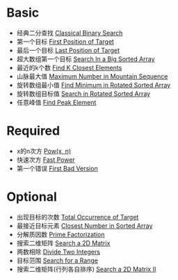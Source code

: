 # Basic
- 经典二分查找 [Classical Binary Search](https://www.lintcode.com/problem/457/)   
- 第一个目标 [First Position of Target](https://www.lintcode.com/problem/14/)   
- 最后一个目标 [Last Position of Target](https://www.lintcode.com/problem/458/)   
- 超大数组第一个目标 [Search In a Big Sorted Array](https://www.lintcode.com/problem/447/)   
- 最近的k个数 [Find K Closest Elements](https://www.lintcode.com/problem/460/)  
- 山脉最大值 [Maximum Number in Mountain Sequence](https://www.lintcode.com/problem/585/)   
- 旋转数组最小值 [Find Minimum in Rotated Sorted Array](https://www.lintcode.com/problem/159/)   
- 旋转数组目标值 [Search in Rotated Sorted Array](https://www.lintcode.com/problem/62/)   
- 任意峰值 [Find Peak Element](https://www.lintcode.com/problem/75/)   

# Required
- x的n次方 [Pow(x, n)](https://www.lintcode.com/problem/428/)  
- 快速次方 [Fast Power](https://www.lintcode.com/problem/140/)  
- 第一个错误 [First Bad Version](https://www.lintcode.com/problem/74/)  

# Optional
- 出现目标的次数 [Total Occurrence of Target](https://www.lintcode.com/problem/462/)  
- 最接近目标元素 [Closest Number in Sorted Array](https://www.lintcode.com/problem/459/)  
- 分解质因数 [Prime Factorization](https://www.lintcode.com/problem/235/)  
- 搜索二维矩阵 [Search a 2D Matrix](https://www.lintcode.com/problem/28/)  
- 两数相除 [Divide Two Integers](https://www.lintcode.com/problem/414/)  
- 目标范围 [Search for a Range](https://www.lintcode.com/problem/61/)  
- 搜索二维矩阵(行列各自排序) [Search a 2D Matrix II](https://www.lintcode.com/problem/38/)  
